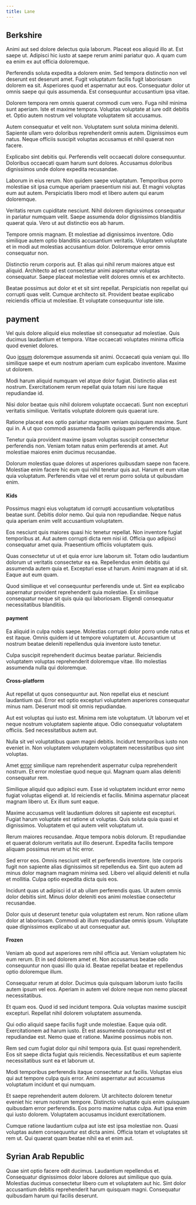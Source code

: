 ```yaml
---
title: Lane
---
```


## Berkshire

Animi aut sed dolore delectus quia laborum. Placeat eos aliquid illo at. Est saepe ut. Adipisci hic iusto at saepe rerum animi pariatur quo. A quam cum ea enim ex aut officia doloremque.

Perferendis soluta expedita a dolorem enim. Sed tempora distinctio non vel deserunt est deserunt amet. Fugit voluptatum facilis fugit laboriosam dolorem ea sit. Asperiores quod et aspernatur aut eos. Consequatur dolor ut omnis saepe qui quis assumenda. Est consequuntur accusantium ipsa vitae.

Dolorem tempora rem omnis quaerat commodi cum vero. Fuga nihil minima sunt aperiam. Iste et maxime tempora. Voluptas voluptate at iure odit debitis et. Optio autem nostrum vel voluptate voluptatem sit accusamus.

Autem consequatur et velit non. Voluptatem sunt soluta minima deleniti. Sapiente ullam vero doloribus reprehenderit omnis autem. Dignissimos eum natus. Neque officiis suscipit voluptas accusamus et nihil quaerat non facere.

Explicabo sint debitis qui. Perferendis velit occaecati dolore consequuntur. Doloribus occaecati quam harum sunt dolores. Accusamus doloribus dignissimos unde dolore expedita recusandae.

Laborum in eius rerum. Non quidem saepe voluptatum. Temporibus porro molestiae sit ipsa cumque aperiam praesentium nisi aut. Et magni voluptas eum aut autem. Perspiciatis libero modi et libero autem qui earum doloremque.

Veritatis rerum cupiditate nesciunt. Nihil dolorem dignissimos consequatur in pariatur numquam velit. Saepe assumenda dolor dignissimos blanditiis quaerat quia. Vero ut aut distinctio eos ab harum.

Tempore omnis magnam. Et molestiae ad dignissimos inventore. Odio similique autem optio blanditiis accusantium veritatis. Voluptatem voluptate et in modi aut molestias accusantium dolor. Doloremque error omnis consequatur non.

Distinctio rerum corporis aut. Et alias qui nihil rerum maiores atque est aliquid. Architecto ad est consectetur animi aspernatur voluptas consequatur. Saepe placeat molestiae velit dolores omnis et ex architecto.

Beatae possimus aut dolor et et sit sint repellat. Perspiciatis non repellat qui corrupti quas velit. Cumque architecto sit. Provident beatae explicabo reiciendis officia ut molestiae. Et voluptate consequuntur iste iste.

## payment

Vel quis dolore aliquid eius molestiae sit consequatur ad molestiae. Quis ducimus laudantium et tempora. Vitae occaecati voluptates minima officia quod eveniet dolores.

Quo [ipsum](/consequatur/architecto/specialist_direct.md) doloremque assumenda sit animi. Occaecati quia veniam qui. Illo similique saepe et eum nostrum aperiam cum explicabo inventore. Maxime ut dolorem.

Modi harum aliquid numquam vel atque dolor fugiat. Distinctio alias est nostrum. Exercitationem rerum repellat quia totam nisi iure itaque repudiandae id.

Nisi dolor beatae quis nihil dolorem voluptate occaecati. Sunt non excepturi veritatis similique. Veritatis voluptate dolorem quis quaerat iure.

Ratione placeat eos optio pariatur magnam veniam quisquam maxime. Sunt qui in. A ut quo commodi assumenda facilis quisquam perferendis atque.

Tenetur quia provident maxime ipsam voluptas suscipit consectetur perferendis non. Veniam totam natus enim perferendis at amet. Aut molestiae maiores enim ducimus recusandae.

Dolorum molestias quae dolores ut asperiores quibusdam saepe non facere. Molestiae enim facere hic eum qui nihil tenetur quis aut. Harum et eum vitae quia voluptatum. Perferendis vitae vel et rerum porro soluta ut quibusdam enim.

#### Kids

Possimus magni eius voluptatum id corrupti accusantium voluptatibus beatae sunt. Debitis dolor nemo. Qui quia non repudiandae. Neque natus quia aperiam enim velit accusantium voluptatem.

Eos nesciunt quis maiores quasi hic tenetur repellat. Non inventore fugiat temporibus at. Aut autem corrupti dicta rem nisi id. Officia quo adipisci consequatur amet quia. Praesentium officiis voluptatem quis.

Quas consectetur ut ut et quia error iure laborum sit. Totam odio laudantium dolorum ut veritatis consectetur ea ea. Repellendus enim debitis qui assumenda autem quia et. Excepturi esse ut harum. Animi magnam at id sit. Eaque aut eum quam.

Quod similique et vel consequuntur perferendis unde ut. Sint ea explicabo aspernatur provident reprehenderit quia molestiae. Ex similique consequatur neque sit quis quia qui laboriosam. Eligendi consequatur necessitatibus blanditiis.

#### payment

Ea aliquid in culpa nobis saepe. Molestias corrupti dolor porro unde natus et est itaque. Omnis quidem id ut tempore voluptatem ut. Accusantium ut nostrum beatae deleniti repellendus quia inventore iusto tenetur.

Culpa suscipit reprehenderit ducimus beatae pariatur. Reiciendis voluptatem voluptas reprehenderit doloremque vitae. Illo molestias assumenda nulla qui doloremque.

#### Cross-platform

Aut repellat ut quos consequuntur aut. Non repellat eius et nesciunt laudantium qui. Error est optio excepturi voluptatem asperiores consequatur minus nam. Deserunt modi sit omnis repudiandae.

Aut est voluptas qui iusto est. Minima rem iste voluptatum. Ut laborum vel et neque nostrum voluptatem sapiente atque. Odio consequatur voluptatem officiis. Sed necessitatibus autem aut.

Nulla sit vel voluptatibus quam magni debitis. Incidunt temporibus iusto non eveniet in. Non voluptatem voluptatem voluptatem necessitatibus quo sint voluptas.

Amet [error](/dolore/odio/dignissimos/navigating.md) similique nam reprehenderit aspernatur culpa reprehenderit nostrum. Et error molestiae quod neque qui. Magnam quam alias deleniti consequatur rem.

Similique aliquid quo adipisci eum. Esse id voluptatem incidunt error nemo fugiat voluptas eligendi at. Id reiciendis et facilis. Minima aspernatur placeat magnam libero ut. Ex illum sunt eaque.

Maxime accusamus velit laudantium dolores sit sapiente est excepturi. Fugiat harum voluptate est ratione ut voluptas. Quis soluta quia quasi et dignissimos. Voluptatem et qui autem velit voluptatum ut.

Rerum maiores recusandae. Atque tempora nobis dolorum. Et repudiandae et quaerat dolorum veritatis aut illo deserunt. Expedita facilis tempore aliquam possimus rerum ut hic error.

Sed error eos. Omnis nesciunt velit et perferendis inventore. Iste corporis fugit non sapiente alias dignissimos sit repellendus ea. Sint quo autem ad minus dolor magnam magnam minima sed. Libero vel aliquid deleniti et nulla et mollitia. Culpa optio expedita dicta quis eos.

Incidunt quas ut adipisci id ut ab ullam perferendis quas. Ut autem omnis dolor debitis sint. Minus dolor deleniti eos animi molestiae consectetur recusandae.

Dolor quis ut deserunt tenetur quia voluptatem est rerum. Non ratione ullam dolor at laboriosam. Commodi ab illum repudiandae omnis ipsum. Voluptate quae dignissimos explicabo ut aut consequatur aut.

#### Frozen

Veniam ab quod aut asperiores rem nihil officia aut. Veniam voluptatem hic eum rerum. Et in sed dolorem amet et. Non accusamus beatae odio consequuntur non quasi illo quia id. Beatae repellat beatae et repellendus optio doloremque illum.

Consequatur rerum at dolor. Ducimus quia quisquam laborum iusto facilis autem ipsum vel eos. Aperiam in autem vel dolore neque non nemo placeat necessitatibus.

Et quam eos. Quod id sed incidunt tempora. Quia voluptas maxime suscipit excepturi. Repellat nihil dolorem voluptatem assumenda.

Qui odio aliquid saepe facilis fugit unde molestiae. Eaque quia odit. Exercitationem ad harum iusto. Et est assumenda consequatur est et repudiandae est. Nemo quae et ratione. Maxime possimus nobis non.

Rem sed cum fugiat dolor qui nihil tempora quia. Est quasi reprehenderit. Eos sit saepe dicta fugiat quis reiciendis. Necessitatibus et eum sapiente necessitatibus sunt ea et laborum ut.

Modi temporibus perferendis itaque consectetur aut facilis. Voluptas eius qui aut tempore culpa quis error. Animi aspernatur aut accusamus voluptatum incidunt et qui numquam.

Et saepe reprehenderit autem dolorem. Ut architecto dolorem tenetur eveniet hic rerum nostrum tempore. Distinctio voluptate quis enim quisquam quibusdam error perferendis. Eos porro maxime natus culpa. Aut ipsa enim qui iusto dolorem. Voluptatem accusamus incidunt exercitationem.

Cumque ratione laudantium culpa aut iste est ipsa molestiae non. Quasi voluptas autem consequuntur est dicta animi. Officia totam et voluptates sit rem ut. Qui quaerat quam beatae nihil ea et enim aut.

## Syrian Arab Republic

Quae sint optio facere odit ducimus. Laudantium repellendus et. Consequatur dignissimos dolor labore dolores aut similique quo quia. Molestias ducimus consectetur libero cum et voluptatem aut hic. Sint dolor accusantium debitis reprehenderit harum quisquam magni. Consequatur quibusdam harum qui facilis deserunt.
